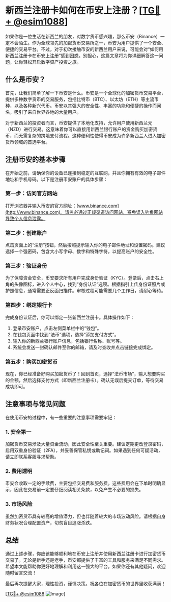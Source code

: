 # 新西兰注册卡如何在币安上注册？[[TG💪+ @esim1088](https://t.me/s/esim1088)]

如果你是一位生活在新西兰的朋友，对数字货币感兴趣，那么币安（Binance）一定不会陌生。作为全球领先的加密货币交易所之一，币安为用户提供了一个安全、便捷的交易平台。不过，对于初次接触币安的新西兰用户来说，可能会对“如何用新西兰注册卡在币安上注册”感到困惑。别担心，这篇文章将为你详细解答这一问题，让你轻松开启数字资产投资之旅。

## 什么是币安？

首先，让我们简单了解一下币安是什么。币安是一个全球化的加密货币交易平台，提供多种数字货币的交易服务，包括比特币（BTC）、以太坊（ETH）等主流币种，以及各种新兴代币。币安以其强大的安全性、丰富的功能和便捷的操作而闻名，吸引了来自世界各地的大量用户。

对于新西兰的投资者而言，币安提供了本地化支持，允许用户使用新西兰元（NZD）进行交易。这意味着你可以直接用新西兰银行账户的资金购买加密货币，而无需复杂的跨境支付流程。这种便利性使得币安成为许多新西兰人进入加密货币领域的首选平台。

## 注册币安的基本步骤

在开始之前，请确保你的设备已连接到稳定的互联网，并且你拥有有效的电子邮件地址和手机号码。以下是注册币安账户的具体步骤：

### 第一步：访问官方网站

打开浏览器并输入币安的官方网址：[www.binance.com](http://www.binance.com)。请务必通过正规渠道访问网站，避免误入钓鱼网站导致个人信息泄露。

### 第二步：创建账户

点击页面上的“注册”按钮，然后按照提示输入你的电子邮件地址和设置密码。建议选择一个强密码，包含大小写字母、数字和特殊字符，以提高账户的安全性。

### 第三步：验证身份

为了保障资金安全，币安要求所有用户完成身份验证（KYC）。登录后，点击右上角的头像图标，进入个人中心，找到“身份认证”选项。根据指引上传身份证照片或护照信息，通常需要正反面扫描件。审核过程可能需要几个工作日，请耐心等待。

### 第四步：绑定银行卡

完成身份认证后，你可以绑定一张新西兰注册卡。具体操作如下：
1. 登录币安账户，点击左侧菜单栏中的“钱包”。
2. 在钱包页面中找到“法币”选项，选择“添加支付方式”。
3. 输入你的新西兰银行账户信息，包括银行名称、账号等。
4. 系统会发送一封确认邮件至你的邮箱，请及时查收并点击链接完成绑定。

### 第五步：购买加密货币

现在，你已经准备好购买加密货币了！回到首页，选择“法币市场”，输入想要购买的金额，然后选择支付方式（即新西兰注册卡）。确认无误后提交订单，等待交易成功即可。

## 注意事项与常见问题

在使用币安的过程中，有一些重要的注意事项需要牢记：

### 1. 安全第一

加密货币交易涉及大量资金流动，因此安全性至关重要。建议定期更改登录密码，启用双重身份验证（2FA），并妥善保管私钥或助记词。如果遇到任何可疑活动，请立即联系客服寻求帮助。

### 2. 费用透明

币安会收取一定的手续费，主要包括交易费和服务费。这些费用会在下单时明确显示，因此在交易前一定要仔细阅读相关条款，以免产生不必要的损失。

### 3. 市场风险

虽然加密货币具有较高的增值潜力，但也伴随着较大的市场波动风险。请根据自身财务状况合理配置资产，切勿盲目追涨杀跌。

## 总结

通过上述步骤，你应该能够顺利地在币安上注册并使用新西兰注册卡进行加密货币交易了。无论是新手还是老手，币安都提供了丰富的工具和服务来满足不同需求。希望本文能帮助你更好地理解和利用这一强大的平台。如果你还有其他疑问，欢迎随时留言交流！

最后再次提醒大家，理性投资，谨慎决策。祝各位在加密货币的世界里收获满满！

[[TG💪+ @esim1088](https://t.me/s/esim1088) ![Image](https://i.postimg.cc/4NQfJmqS/Snipaste-2025-05-13-00-14-12.png)]